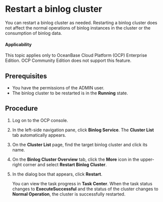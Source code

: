 # Restart a binlog cluster

You can restart a binlog cluster as needed. Restarting a binlog cluster does not affect the normal operations of binlog instances in the cluster or the consumption of binlog data.

<main id="notice" type='notice'>
<h4>Applicability</h4>
<p>This topic applies only to OceanBase Cloud Platform (OCP) Enterprise Edition. OCP Community Edition does not support this feature. </p>
</main>

## Prerequisites

* You have the permissions of the ADMIN user.
* The binlog cluster to be restarted is in the **Running** state.

## Procedure

1. Log on to the OCP console.

2. In the left-side navigation pane, click **Binlog Service**. The **Cluster List** tab automatically appears.

3. On the **Cluster List** page, find the target binlog cluster and click its name.

4. On the **Binlog Cluster Overview** tab, click the **More** icon in the upper-right corner and select **Restart Binlog Cluster**.

5. In the dialog box that appears, click **Restart**.

   You can view the task progress in **Task Center**. When the task status changes to **ExecuteSuccessful** and the status of the cluster changes to **Normal Operation**, the cluster is successfully restarted.
